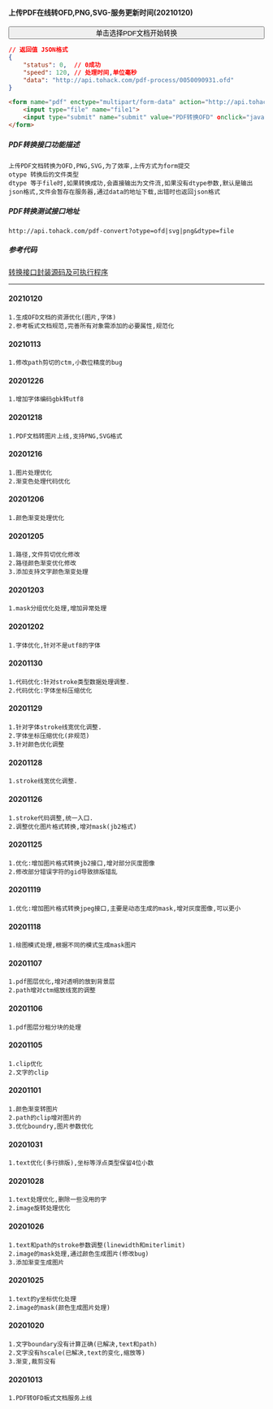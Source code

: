 #### 上传PDF在线转OFD,PNG,SVG-服务更新时间(20210120)
<form name="pdf" action="http://api.tohack.com/pdf-convert?otype=ofd&dtype=file" enctype='multipart/form-data' method='POST'  target="iframeout">
     <input type="file" accept=".pdf" name="file" style="display:none" onchange="document.all.iframeout.style.display='';upload.click()" >
     <input type="button" onclick="file.click()" style="width:100%" value="单击选择PDF文档开始转换"/>
     <button type="submit" name="upload" style="display:none">上传</button>
</form>
<iframe width="100%" height="120" id="iframeout" name="iframeout" style="display:none"></iframe>

~~~json
// 返回值 JSON格式
{
    "status": 0,  // 0成功
    "speed": 120, // 处理时间,单位毫秒
    "data": "http://api.tohack.com/pdf-process/0050090931.ofd"
}
~~~

~~~html
<form name="pdf" enctype="multipart/form-data" action="http://api.tohack.com/pdf-convert?otype=ofd&dtype=file" method="post" target="_blank">
    <input type="file" name="file1">
    <input type="submit" name="submit" value="PDF转换OFD" οnclick="javascript:document.pdf.submit();">
</form>
~~~

##### PDF转换接口功能描述
~~~
上传PDF文档转换为OFD,PNG,SVG,为了效率,上传方式为form提交
otype 转换后的文件类型
dtype 等于file时,如果转换成功,会直接输出为文件流,如果没有dtype参数,默认是输出json格式,文件会暂存在服务器,通过data的地址下载,出错时也返回json格式
~~~

##### PDF转换测试接口地址
~~~
http://api.tohack.com/pdf-convert?otype=ofd|svg|png&dtype=file
~~~

##### 参考代码
[转换接口封装源码及可执行程序](/381.html "转换接口封装源码(curl)")

***
#### 20210120
~~~
1.生成OFD文档的资源优化(图片,字体)
2.参考板式文档规范,完善所有对象需添加的必要属性,规范化
~~~
#### 20210113
~~~
1.修改path剪切的ctm,小数位精度的bug
~~~
#### 20201226
~~~
1.增加字体编码gbk转utf8
~~~
#### 20201218
~~~
1.PDF文档转图片上线,支持PNG,SVG格式
~~~
#### 20201216
~~~
1.图片处理优化
2.渐变色处理代码优化
~~~
#### 20201206
~~~
1.颜色渐变处理优化
~~~
#### 20201205
~~~
1.路径,文件剪切优化修改
2.路径颜色渐变优化修改
3.添加支持文字颜色渐变处理
~~~
#### 20201203
~~~
1.mask分组优化处理,增加异常处理
~~~
#### 20201202
~~~
1.字体优化,针对不是utf8的字体
~~~
#### 20201130
~~~
1.代码优化:针对stroke类型数据处理调整.
2.代码优化:字体坐标压缩优化
~~~
#### 20201129
~~~
1.针对字体stroke线宽优化调整.
2.字体坐标压缩优化(非规范)
3.针对颜色优化调整
~~~
#### 20201128
~~~
1.stroke线宽优化调整.
~~~
#### 20201126
~~~
1.stroke代码调整,统一入口.
2.调整优化图片格式转换,增对mask(jb2格式)
~~~
#### 20201125
~~~
1.优化:增加图片格式转换jb2接口,增对部分灰度图像
2.修改部分错误字符的gid导致排版错乱
~~~
#### 20201119
~~~
1.优化:增加图片格式转换jpeg接口,主要是动态生成的mask,增对灰度图像,可以更小
~~~
#### 20201118
~~~
1.绘图模式处理,根据不同的模式生成mask图片
~~~
#### 20201107
~~~
1.pdf图层优化,增对透明的放到背景层
2.path增对ctm缩放线宽的调整
~~~
#### 20201106
~~~
1.pdf图层分租分块的处理
~~~
#### 20201105
~~~
1.clip优化
2.文字的clip
~~~
#### 20201101
~~~
1.颜色渐变转图片
2.path的clip增对图片的
3.优化boundry,图片参数优化
~~~
#### 20201031
~~~
1.text优化(多行排版),坐标等浮点类型保留4位小数
~~~
#### 20201028
~~~
1.text处理优化,删除一些没用的字
2.image旋转处理优化
~~~
#### 20201026
~~~
1.text和path的stroke参数调整(linewidth和miterlimit)
2.image的mask处理,通过颜色生成图片(修改bug)
3.添加渐变生成图片
~~~
#### 20201025
~~~
1.text的y坐标优化处理
2.image的mask(颜色生成图片处理)
~~~
#### 20201020
~~~
1.文字boundary没有计算正确(已解决,text和path)
2.文字没有hscale(已解决,text的变化,缩放等)
3.渐变,裁剪没有
~~~
#### 20201013
~~~
1.PDF转OFD板式文档服务上线
~~~